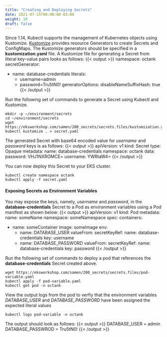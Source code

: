 ```yaml
---
title: "Creating and Deploying Secrets"
date: 2021-07-15T00:00:00-03:00
weight: 10
draft: false
---
```


Since 1.14, Kubectl supports the management of Kubernetes objects using Kustomize. [Kustomize](https://kubernetes.io/docs/tasks/manage-kubernetes-objects/kustomization/#overview-of-kustomize) provides resource Generators to create Secrets and ConfigMaps. The Kustomize generators should be specified in a **kustomization.yaml** file. A Kustomize file for generating a Secret from literal key-value pairs looks as follows:
{{< output >}}
namespace: octank
secretGenerator:
- name: database-credentials
  literals:
  - username=admin
  - password=Tru5tN0!
generatorOptions:
  disableNameSuffixHash: true
{{< /output >}}

Run the following set of commands to generate a Secret using Kubectl and Kustomize.
```
mkdir -p ~/environment/secrets
cd ~/environment/secrets
wget https://eksworkshop.com/samen/200_secrets/secrets.files/kustomization.yaml
kubectl kustomize . > secret.yaml
```

The generated Secret with base64 encoded value for *username* and *password* keys is as follows:
{{< output >}}
apiVersion: v1
kind: Secret
type: Opaque
metadata:
  name: database-credentials
  namespace: octank
data:
  password: VHJ1NXROMCE=
  username: YWRtaW4=
{{< /output >}}


You can now deploy this Secret to your EKS cluster.
```
kubectl create namespace octank
kubectl apply -f secret.yaml
```

#### Exposing Secrets as Environment Variables
You may expose the keys, namely, *username* and *password*, in the **database-credentials** Secret to a Pod as environment variables using a Pod manifest as shown below:
{{< output >}}
apiVersion: v1
kind: Pod
metadata:
  name: someName
  namespace: someNamespace
spec:
  containers:
  - name: someContainer
    image: someImage
    env:
    - name: DATABASE_USER
      valueFrom:
        secretKeyRef:
          name: database-credentials
          key: username
    - name: DATABASE_PASSWORD
      valueFrom:
        secretKeyRef:
          name: database-credentials
          key: password 
{{< /output >}}

Run the following set of commands to deploy a pod that references the **database-credentials** Secret created above.
```
wget https://eksworkshop.com/samen/200_secrets/secrets.files/pod-variable.yaml
kubectl apply -f pod-variable.yaml
kubectl get pod -n octank
```

View the output logs from the pod to verfiy that the environment variables *DATABASE_USER* and *DATABASE_PASSWORD* have been assigned the expected literal values
```
kubectl logs pod-variable -n octank
```
The output should look as follows:
{{< output >}}
DATABASE_USER = admin
DATABASE_PASSWROD = Tru5tN0!
{{< /output >}}
